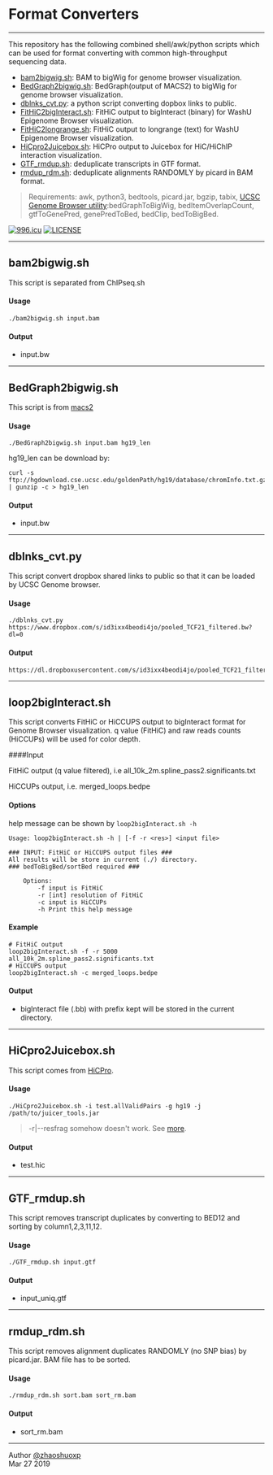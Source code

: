# Format Converters
-----
This repository has the following combined shell/awk/python scripts which can be used for format converting with common high-throughput sequencing data.

 * [bam2bigwig.sh](https://github.com/zhaoshuoxp/Converters#bam2bigwigsh): BAM to bigWig for genome browser visualization.
 * [BedGraph2bigwig.sh](https://github.com/zhaoshuoxp/Converters#bedgraph2bigwigsh): BedGraph(output of MACS2) to bigWig for genome browser visualization.
 * [dblnks_cvt.py](https://github.com/zhaoshuoxp/Converters#dblnks_cvtpy): a python script converting dopbox links to public.
 * [FitHiC2bigInteract.sh](https://github.com/zhaoshuoxp/Converters#fithic2biginteractsh): FitHiC output to bigInteract (binary) for WashU Epigenome Browser visualization.
 * [FitHiC2longrange.sh](https://github.com/zhaoshuoxp/Converters#fithic2longrangesh): FitHiC output to longrange (text) for WashU Epigenome Browser visualization.
 * [HiCpro2Juicebox.sh](https://github.com/zhaoshuoxp/Converters#hicpro2juiceboxsh): HiCPro output to Juicebox for HiC/HiChIP interaction visualization.
 * [GTF_rmdup.sh](https://github.com/zhaoshuoxp/Converters#gtf_rmdupsh): deduplicate transcripts in GTF format.
 * [rmdup_rdm.sh](https://github.com/zhaoshuoxp/Converters#rmdup_rdmsh): deduplicate alignments RANDOMLY by picard in BAM format.


> Requirements:
> awk, python3, bedtools, picard.jar, bgzip, tabix, [UCSC Genome Browser utility](http://hgdownload.soe.ucsc.edu/admin/exe/):bedGraphToBigWig, bedItemOverlapCount, gtfToGenePred, genePredToBed, bedClip, bedToBigBed.

[![996.icu](https://img.shields.io/badge/link-996.icu-red.svg)](https://996.icu) [![LICENSE](https://img.shields.io/badge/license-Anti%20996-blue.svg)](https://github.com/996icu/996.ICU/blob/master/LICENSE)

-----

## bam2bigwig.sh

This script is separated from ChIPseq.sh

#### Usage

    ./bam2bigwig.sh input.bam 

#### Output

* input.bw

  

-----
## BedGraph2bigwig.sh
This script is from [macs2](https://gist.github.com/taoliu/2469050)
#### Usage

    ./BedGraph2bigwig.sh input.bam hg19_len

hg19_len can be download by:

    curl -s ftp://hgdownload.cse.ucsc.edu/goldenPath/hg19/database/chromInfo.txt.gz | gunzip -c > hg19_len

#### Output

* input.bw

  

------
## dblnks_cvt.py
This script convert dropbox shared links to public so that it can be loaded by UCSC Genome browser.
#### Usage

    ./dblnks_cvt.py https://www.dropbox.com/s/id3ixx4beodi4jo/pooled_TCF21_filtered.bw?dl=0

#### Output

    https://dl.dropboxusercontent.com/s/id3ixx4beodi4jo/pooled_TCF21_filtered.bw



----

## loop2bigInteract.sh

This script converts FitHiC or HiCCUPS output to bigInteract format for Genome Browser visualization. q value (FitHiC) and raw reads counts (HiCCUPs) will be used for color depth.

####Input

FitHiC output (q value filtered), i.e all_10k_2m.spline_pass2.significants.txt

HiCCUPs output, i.e. merged_loops.bedpe 

#### Options

help message can be shown by `loop2bigInteract.sh -h`

    Usage: loop2bigInteract.sh -h | [-f -r <res>] <input file>
    
    ### INPUT: FitHiC or HiCCUPS output files ###
    All results will be store in current (./) directory.
    ### bedToBigBed/sortBed required ###
    
    	Options:
    		-f input is FitHiC
    		-r [int] resolution of FitHiC
    		-c input is HiCCUPs
    		-h Print this help message

#### Example

```shell
# FitHiC output
loop2bigInteract.sh -f -r 5000 all_10k_2m.spline_pass2.significants.txt
# HiCCUPS output
loop2bigInteract.sh -c merged_loops.bedpe 
```

#### Output

* bigInteract file (.bb) with prefix kept will be stored in the current directory.

  

------

## HiCpro2Juicebox.sh

This script comes from [HiCPro](https://github.com/nservant/HiC-Pro/blob/master/bin/utils/hicpro2juicebox.sh).
#### Usage

    ./HiCpro2Juicebox.sh -i test.allValidPairs -g hg19 -j /path/to/juicer_tools.jar
> -r|--resfrag somehow doesn't work. See [more](http://nservant.github.io/HiC-Pro/UTILS.html#hicpro2juicebox-sh).
#### Output

* test.hic

  

-----
## GTF_rmdup.sh
This script removes transcript duplicates by converting to BED12 and sorting by column1,2,3,11,12. 
#### Usage

    ./GTF_rmdup.sh input.gtf

#### Output

* input_uniq.gtf

  

-----
## rmdup_rdm.sh
This script removes alignment duplicates RANDOMLY (no SNP bias) by picard.jar. BAM file has to be sorted.
#### Usage

    ./rmdup_rdm.sh sort.bam sort_rm.bam

#### Output

* sort_rm.bam

  

-----

Author [@zhaoshuoxp](https://github.com/zhaoshuoxp)  
Mar 27 2019  

